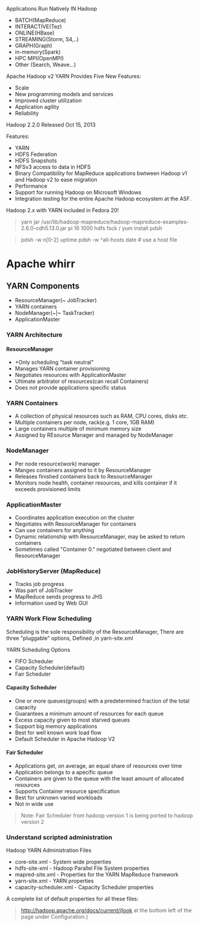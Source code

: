 Applications Run Natively IN Hadoop

+ BATCH(MapReduce)
+ INTERACTIVE(Tez)
+ ONLINE(HBase)
+ STREAMING(Storm, S4,..)
+ GRAPH(Graph)
+ in-memory(Spark)
+ HPC MPI(OpenMPI)
+ Other (Search, Weave...)


Apache Hadoop v2  YARN Provides Five New Features:

+ Scale
+ New programming models and services
+ Improved cluster utilization
+ Application agility
+ Reliability



Hadoop 2.2.0 Released Oct 15, 2013


Features:

+ YARN
+ HDFS Federation
+ HDFS Snapshots
+ NFSv3 access to data in HDFS
+ Binary Compatibility for MapReduce applications bwtween Hadoop v1 and Hadoop v2 to ease migration 
+ Performance
+ Support for running Hadoop on Microsoft Windows
+ Integration testing for the entire Apache Hadoop ecosystem at the ASF.


Hadoop 2.x with YARN included in Fedora 20!

> yarn jar /usr/lib/hadoop-mapreduce/hadoop-mapreduce-examples-2.6.0-cdh5.13.0.jar pi 16 1000
> hdfs fsck /
> yum install pdsh

> pdsh -w n[0-2] uptime
> pdsh -w ^all-hosts date # use a host file


# Apache whirr


## YARN Components

+ ResourceManager(~ JobTracker)
+ YARN containers
+ NodeManager(~|~ TaskTracker)
+ ApplicationMaster


### YARN Architecture

#### ResourceManager

+ +Only scheduling "task neutral"
+ Manages YARN container provisioning
+ Negotiates resources with ApplicationMaster
+ Ultimate arbitrator of resources(can recall Containers)
+ Does not provide applications specific status

### YARN Containers

+ A collection of physical resources such as RAM, CPU cores, disks etc.
+ Multiple containers per node, rack(e.g. 1 core, 1GB RAM)
+ Large containers multiple of minimum memory size
+ Assigned by REsource Manager and managed by NodeManager

### NodeManager

+ Per node resource(work) manager
+ Manges containers assigned to it by ResourceManager
+ Releases finished containers back to ResourceManager
+ Monitors node health, container resources, and kills container if it exceeds provisioned limits


### ApplicationMaster

+ Coordinates application execution on the cluster
+ Negotiates with ResourceManager for containers
+ Can use containers for anything
+ Dynamic relationship with ResourceManager, may be asked to return containers
+ Sometimes called "Container 0." negotiated between client and ResourceManager

### JobHistoryServer (MapReduce)

+ Tracks job progress
+ Was part of JobTracker
+ MapReduce sends progress to JHS
+ Information used by Web GUI


### YARN Work Flow Scheduling


Scheduling is the sole responsibility of the ResourceManager, There are three "pluggable" options, Defined ,in yarn-site.xml

YARN Scheduling Options

+ FIFO Scheduler
+ Capacity Scheduler(default)
+ Fair Scheduler

#### Capacity Scheduler

+ One or more queues(groups) with a predetermined fraction of the total capacity
+ Guarantees a minimum amount of resources for each queue
+ Excess capacity given to most starved queues
+ Support big memory applications
+ Best for well known work load flow
+ Default Scheduler in Apache Hadoop V2

#### Fair Scheduler

+ Applications get, on average, an equal share of resources over time
+ Application belongs to a apecific queue
+ Containers are given to the queue with the least amount of allocated resources
+ Supports Container resource specification
+ Best for unknown varied workloads
+ Not in wide use

> Note: Fair Scheduler from hadoop version 1 is being ported to hadoop version 2


### Understand scripted administration

Hadoop YARN Administration Files

+ core-site.xml - System wide properties
+ hdfs-site-xml - Hadoop Parallel File System properties
+ mapred-site.xml - Properties for the YARN MapReduce framework
+ yarn-site.xml - YARN properties
+ capacity-scheduler.xml - Capacity Scheduler properties

A complete list of default properties for all these files:
> http://hadoop.apache.org/docs/current/(look at the bottom left of the page under Configuration.)














